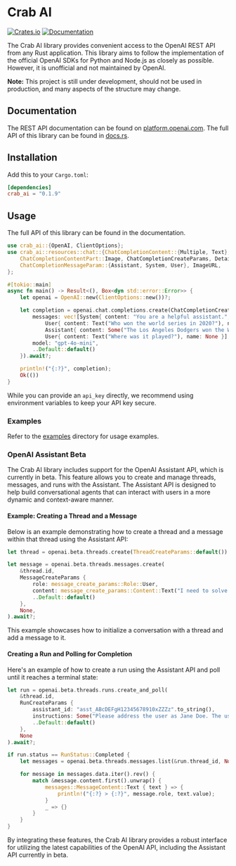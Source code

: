 # Crab AI

[![Crates.io](https://img.shields.io/crates/v/crab_ai.svg)](https://crates.io/crates/crab_ai)
[![Documentation](https://docs.rs/crab_ai/badge.svg)](https://docs.rs/crab_ai)

The Crab AI library provides convenient access to the OpenAI REST API from any Rust application. This library aims to follow the implementation of the official OpenAI SDKs for Python and Node.js as closely as possible. However, it is unofficial and not maintained by OpenAI.

**Note:** This project is still under development, should not be used in production, and many aspects of the structure may change.

## Documentation

The REST API documentation can be found on [platform.openai.com](https://platform.openai.com/docs). The full API of this library can be found in [docs.rs](https://docs.rs/crab_ai).

## Installation

Add this to your `Cargo.toml`:

```toml
[dependencies]
crab_ai = "0.1.9"
```

## Usage

The full API of this library can be found in the documentation.

```rust
use crab_ai::{OpenAI, ClientOptions};
use crab_ai::resources::chat::{ChatCompletionContent::{Multiple, Text},
    ChatCompletionContentPart::Image, ChatCompletionCreateParams, Detail,
    ChatCompletionMessageParam::{Assistant, System, User}, ImageURL,
};

#[tokio::main]
async fn main() -> Result<(), Box<dyn std::error::Error>> {
    let openai = OpenAI::new(ClientOptions::new())?;

    let completion = openai.chat.completions.create(ChatCompletionCreateParams {
        messages: vec![System{ content: "You are a helpful assistant.", name: None },
            User{ content: Text("Who won the world series in 2020?"), name: None },
            Assistant{ content: Some("The Los Angeles Dodgers won the World Series in 2020."), name: None, tool_calls: None },
            User{ content: Text("Where was it played?"), name: None }],
        model: "gpt-4o-mini",
        ..Default::default()
    }).await?;

    println!("{:?}", completion);
    Ok(())
}
```

While you can provide an `api_key` directly, we recommend using environment variables to keep your API key secure.

### Examples

Refer to the [examples](https://github.com/decomoraes/crab_ai/tree/main/examples) directory for usage examples.

### OpenAI Assistant Beta

The Crab AI library includes support for the OpenAI Assistant API, which is currently in beta. This feature allows you to create and manage threads, messages, and runs with the Assistant. The Assistant API is designed to help build conversational agents that can interact with users in a more dynamic and context-aware manner.

#### Example: Creating a Thread and a Message

Below is an example demonstrating how to create a thread and a message within that thread using the Assistant API:

```rust
let thread = openai.beta.threads.create(ThreadCreateParams::default()).await?;

let message = openai.beta.threads.messages.create(
    &thread.id,
    MessageCreateParams {
        role: message_create_params::Role::User,
        content: message_create_params::Content::Text("I need to solve the equation `3x + 11 = 14`. Can you help me?".to_string()),
        ..Default::default()
    },
    None,
).await?;
```

This example showcases how to initialize a conversation with a thread and add a message to it.

#### Creating a Run and Polling for Completion

Here's an example of how to create a run using the Assistant API and poll until it reaches a terminal state:

```rust
let run = openai.beta.threads.runs.create_and_poll(
    &thread.id,
    RunCreateParams {
        assistant_id: "asst_ABcDEFgH12345678910xZZZz".to_string(),
        instructions: Some("Please address the user as Jane Doe. The user has a premium account.".to_string()),
        ..Default::default()
    },
    None
).await?;

if run.status == RunStatus::Completed {
    let messages = openai.beta.threads.messages.list(&run.thread_id, None, None).await?;

    for message in messages.data.iter().rev() {
        match &message.content.first().unwrap() {
            messages::MessageContent::Text { text } => {
                println!("{:?} > {:?}", message.role, text.value);
            }
            _ => {}
        }
    }
}
```

By integrating these features, the Crab AI library provides a robust interface for utilizing the latest capabilities of the OpenAI API, including the Assistant API currently in beta.